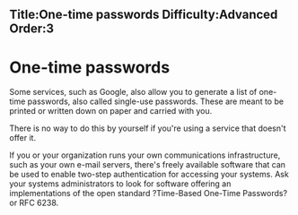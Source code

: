Title:One-time passwords
Difficulty:Advanced
Order:3
---
<h1>One-time passwords</h1><p>Some services, such as Google, also allow you to generate a list of one-time passwords, also called single-use passwords. These are meant to be printed or written down on paper and carried with you.</p><p>There is no way to do this by yourself if you're using a service that doesn't offer it.</p><p>If you or your organization runs your own communications infrastructure, such as your own e-mail servers, there's freely available software that can be used to enable two-step authentication for accessing your systems. Ask your systems administrators to look for software offering an implementations of the open standard ?Time-Based One-Time Passwords? or RFC 6238.</p>